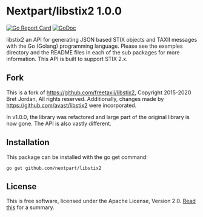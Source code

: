 # Nextpart/libstix2 1.0.0

[![Go Report Card](https://goreportcard.com/badge/github.com/nextpart/libstix2)](https://goreportcard.com/report/github.com/nextpart/libstix2)
[![GoDoc](https://godoc.org/github.com/nextpart/libstix2?status.png)](https://godoc.org/github.com/nextpart/libstix2)

libstix2 an API for generating JSON based STIX objects and TAXII messages with
the Go (Golang) programming language. Please see the examples directory and the
README files in each of the sub packages for more information. This API is built
to support STIX 2.x.


## Fork
This is a fork of https://github.com/freetaxii/libstix2, Copyright 2015-2020 Bret Jordan, All rights reserved.
Additionally, changes made by https://github.com/avast/libstix2 were incorporated.

In v1.0.0, the library was refactored and large part of the original library is now gone. The API is also vastly different.

## Installation

This package can be installed with the go get command:

```
go get github.com/nextpart/libstix2
```


## License

This is free software, licensed under the Apache License, Version 2.0. [Read this](https://tldrlegal.com/license/apache-license-2.0-(apache-2.0)) for a summary.
